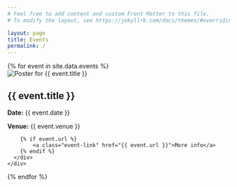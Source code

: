 ```yaml
---
# Feel free to add content and custom Front Matter to this file.
# To modify the layout, see https://jekyllrb.com/docs/themes/#overriding-theme-defaults

layout: page
title: Events
permalink: /
---
```


<div class="event-list">
  {% for event in site.data.events %}
    <div class="event-card">
      <div class="event-poster">
        <img
          src="assets/img/{{ event.image | default: 'logo.webp' }}"
          alt="Poster for {{ event.title }}"
          class="event-poster-img"
          data-full="/assets/img/{{ event.image | default: 'logo.webp' }}"
        >
      </div>
      <div class="event-details">
        <h2>{{ event.title }}</h2>
        <p><strong>Date:</strong> {{ event.date }}</p>
        <p><strong>Venue:</strong> {{ event.venue }}</p>

        {% if event.url %}
            <a class="event-link" href="{{ event.url }}">More info</a>
        {% endif %}
      </div>
    </div>
  {% endfor %}
</div>
